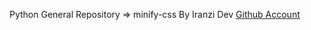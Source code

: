 Python General Repository => minify-css By Iranzi Dev <a href='https://github.com/Iranzithierry'>Github Account</a>